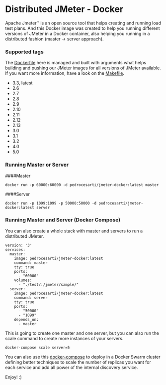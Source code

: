 # Distributed JMeter - Docker

Apache Jmeter™ is an open source tool that helps creating and running load test plans. And this Docker image was created to help you running different versions of JMeter in a Docker container, also helping you running in a distributed fashion (master -> server approach). 

### Supported tags

The [Dockerfile](https://github.com/pedrocesar-ti/distributed-jmeter-docker/blob/master/Dockerfile) here is managed and built with arguments what helps building  and pushing our JMeter images for all versions of JMeter available. If you want more information, have a look on the [Makefile](https://github.com/pedrocesar-ti/distributed-jmeter-docker/blob/master/Makefile).

- 3.3, latest
- 2.6
- 2.7
- 2.8
- 2.9
- 2.10
- 2.11
- 2.12
- 2.13
- 3.0
- 3.1
- 3.2
- 4.0
- 5.0 

### Running Master or Server
####Master
```
docker run -p 60000:60000 -d pedrocesarti/jmeter-docker:latest master
```

####Server
```
docker run -p 1099:1099 -p 50000:50000 -d pedrocesarti/jmeter-docker:latest server
```


### Running Master and Server (Docker Compose)
You can also create a whole stack with master and servers to run a distributed JMeter.

```
version: '3'
services:
  master:
    image: pedrocesarti/jmeter-docker:latest
    command: master
    tty: true
    ports:
      - "60000"
    volumes:
      - "./test/:/jmeter/sample/"
  server:
    image: pedrocesarti/jmeter-docker:latest
    command: server
    tty: true
    ports:
      - "50000"
      - "1099"
    depends_on:
      - master
```

This is going to create one master and one server, but you can also run the scale command to create more instances of your servers.
```
docker-compose scale server=5
```

You can also use this [docker-compose](https://github.com/pedrocesar-ti/distributed-jmeter-docker/blob/master/local/docker-compose.yml) to deploy in a Docker Swarm cluster defining better techniques to scale the number of replicas you want for each service and add all power of the internal discovery service.

Enjoy! :)
